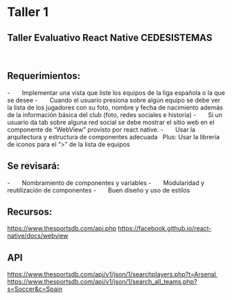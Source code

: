 # Taller 1


## Taller Evaluativo React Native CEDESISTEMAS
 

## Requerimientos:
-       Implementar una vista que liste los equipos de la liga española o la que se desee 
-       Cuando el usuario presiona sobre algún equipo se debe ver la lista de los jugadores con su foto, nombre y fecha de nacimiento además de la información básica del club (foto, redes sociales e historia)
-       Si un usuario da tab sobre alguna red social se debe mostrar el sitio web en el componente de “WebView” provisto por react native.
-       Usar la arquitectura y estructura de componentes adecuada
 
Plus: Usar la librería de iconos para el “>” de la lista de equipos
 
## Se revisará:
-       Nombramiento de componentes y variables
-       Modularidad y reutilización de componentes
-       Buen diseño y uso de estilos
 
## Recursos:

https://www.thesportsdb.com/api.php
https://facebook.github.io/react-native/docs/webview
 
## API 

https://www.thesportsdb.com/api/v1/json/1/searchplayers.php?t=Arsenal 
https://www.thesportsdb.com/api/v1/json/1/search_all_teams.php?s=Soccer&c=Spain

